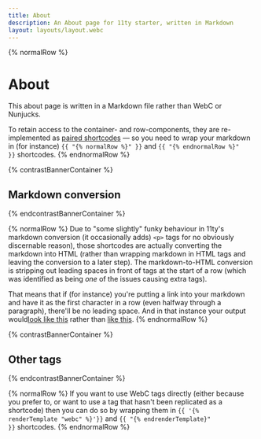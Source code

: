 ```yaml
---
title: About
description: An About page for 11ty starter, written in Markdown
layout: layouts/layout.webc
---
```


{% normalRow %}
# About
This about page is written in a Markdown file rather than WebC or Nunjucks.

To retain access to the container- and row-components, they are re-implemented
as [paired shortcodes](https://www.11ty.dev/docs/shortcodes/#paired-shortcodes) &mdash; so you need
to wrap your markdown in (for instance) <code>{{ "{% normalRow %}" }}</code> and <code>{{ "{% endnormalRow
%}" }}</code> shortcodes.
{% endnormalRow %}

{% contrastBannerContainer %}
<h2 class="as-h3">Markdown conversion</h2>
{% endcontrastBannerContainer %}

{% normalRow %}
Due to "some slightly" funky behaviour in 11ty's markdown conversion (it occasionally adds) `<p>` tags
for no obviously discernable reason), those shortcodes are actually converting the markdown into
HTML (rather than wrapping markdown in HTML tags and leaving the conversion to a later step). The
markdown-to-HTML conversion is stripping out leading spaces in front of tags at the start of a row
(which was identified as being *one* of the issues causing extra tags).

That means that if (for instance) you're putting a link into your markdown and have it as the first
character in a row (even halfway through a paragraph), there'll be no leading space. And in that
instance your output would[look like this](#) rather than [like this](#).
{% endnormalRow %}

{% contrastBannerContainer %}
<h2 class="as-h3">Other tags</h2>
{% endcontrastBannerContainer %}

{% normalRow %}
If you want to use WebC tags directly (either because you prefer to, or want to use a tag that hasn't
been replicated as a shortcode) then you can do so by wrapping them in <code>{{ '{% renderTemplate 
"webc" %}'}}</code> and <code>{{ "{% endrenderTemplate}" }}</code> shortcodes.
{% endnormalRow %}